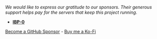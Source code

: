 *We would like to express our gratitude to our sponsors. Their generous support helps pay for the servers that keep this project running.*

- **[IBP-0](https://github.com/IBP-0)**

[Become a GitHub Sponsor](https://github.com/sponsors/yttrian) - [Buy me a Ko-Fi](https://ko-fi.com/throudin)
